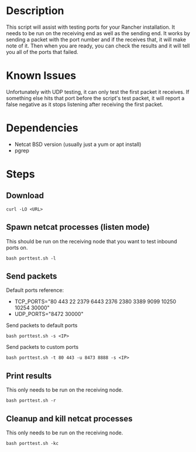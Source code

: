 # Description
This script will assist with testing ports for your Rancher installation.  It needs to be run on the receiving end as well as the sending end.  It works by sending a packet with the port number and if the receives that, it will make note of it.  Then when you are ready, you can check the results and it will tell you all of the ports that failed.

# Known Issues
Unfortunately with UDP testing, it can only test the first packet it receives.  If something else hits that port before the script's test packet, it will report a false negative as it stops listening after receiving the first packet.

# Dependencies
* Netcat BSD version (usually just a yum or apt install)
* pgrep

# Steps

## Download
```
curl -LO <URL>
```

## Spawn netcat processes (listen mode)
This should be run on the receiving node that you want to test inbound ports on.
```
bash porttest.sh -l
```

## Send packets
Default ports reference:
* TCP_PORTS="80 443 22 2379 6443 2376 2380 3389 9099 10250 10254 30000"
* UDP_PORTS="8472 30000"

Send packets to default ports
```
bash porttest.sh -s <IP>
```

Send packets to custom ports
```
bash porttest.sh -t 80 443 -u 8473 8888 -s <IP>
```

## Print results
This only needs to be run on the receiving node.
```
bash porttest.sh -r
```

## Cleanup and kill netcat processes
This only needs to be run on the receiving node.
```
bash porttest.sh -kc
```
